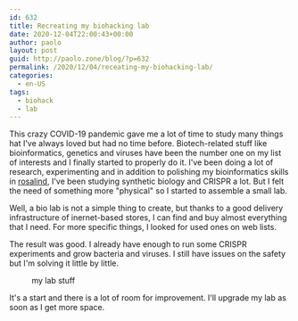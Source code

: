 ```yaml
---
id: 632
title: Recreating my biohacking lab
date: 2020-12-04T22:00:43+00:00
author: paolo
layout: post
guid: http://paolo.zone/blog/?p=632
permalink: /2020/12/04/receating-my-biohacking-lab/
categories:
  - en-US
tags:
  - biohack
  - lab
---
```


This crazy COVID-19 pandemic gave me a lot of time to study many things hat I've always loved but had no time before. Biotech-related stuff like bioinformatics, genetics and viruses have been the number one on my list of interests and I finally started to properly do it. I've been doing a lot of research, experimenting and in addition to polishing my bioinformatics skills in [rosalind](http://rosalind.info/users/paoloo/), I've been studying synthetic biology and CRISPR a lot. But I felt the need of something more "physical" so I started to assemble a small lab.

Well, a bio lab is not a simple thing to create, but thanks to a good delivery infrastructure of inernet-based stores, I can find and buy almost everything that I need. For more specific things, I looked for used ones on web lists.

The result was good. I already have enough to run some CRISPR experiments and grow bacteria and viruses. I still have issues on the safety but I'm solving it little by little.

<figure class="wp-block-image"><img src="{{ site.baseurl }}/uploads/2020/12/lab-stuff.jpeg" alt="" class="wp-image-625" /><figcaption>my lab stuff</figcaption></figure>

It's a start and there is a lot of room for improvement. I'll upgrade my lab as soon as I get more space.

